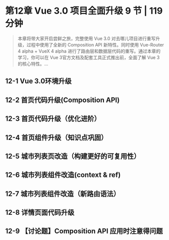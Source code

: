 # 第12章 Vue 3.0 项目全面升级 9 节 | 119分钟

> 本章将带大家开启尝鲜之旅，完整使用 Vue 3.0 对去哪儿项目进行重写升级，过程中使用了全新的 Composition API 新特性。同时使用 Vue-Router 4 alpha + VueX 4 alpha 进行了路由层和数据层代码的重写。通过本章的学习，你可以在 Vue 3官方文档及配套工具正式推出前，全面了解 Vue 3 的核心特性。...

## 12-1 Vue 3.0环境升级




## 12-2 首页代码升级(Composition API)




## 12-3 首页代码升级（优化进阶）




## 12-4 首页组件升级（知识点巩固）




## 12-5 城市列表页改造（构建更好的可复用性）




## 12-6 城市列表组件改造(context & ref)




## 12-7 城市列表组件改造（新路由语法）




## 12-8 详情页面代码升级




## 12-9 【讨论题】Composition API 应用时注意得问题





